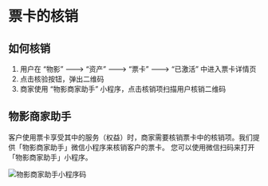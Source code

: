 # 票卡的核销

## 如何核销

1. 用户在 “物影” ---&gt; “资产” ---&gt; “票卡” ---&gt; “已激活” 中进入票卡详情页
2. 点击核验按钮，弹出二维码
3. 商家使用 “物影商家助手” 小程序，点击核销项扫描用户核销二维码

## 物影商家助手

客户使用票卡享受其中的服务（权益）时，商家需要核销票卡中的核销项。我们提供「物影商家助手」微信小程序来核销客户的票卡。 您可以使用微信扫码来打开「物影商家助手」小程序。



![&#x7269;&#x5F71;&#x5546;&#x5BB6;&#x52A9;&#x624B;&#x5C0F;&#x7A0B;&#x5E8F;&#x7801;](http://md.stringon.com/img/gh_bacfbb0a135a_258.jpg)



